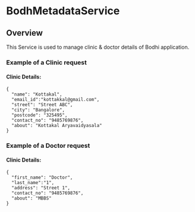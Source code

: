 # BodhMetadataService
## Overview
This Service is used to manage clinic & doctor details of Bodhi application.

### Example of a Clinic request
#### Clinic Details:
```
{
  "name": "Kottakal",
  "email_id":"kottakkal@gmail.com",
  "street": "Street ABC",
  "city": "Bangalore",
  "postcode": "325495",
  "contact_no": "9485769876",
  "about": "Kottakal Aryavaidyasala"
}
```

### Example of a Doctor request
#### Clinic Details:
```
{
  "first_name": "Doctor",
  "last_name":"1",
  "address": "Street 1",
  "contact_no": "9485769876",
  "about": "MBBS"
}
```